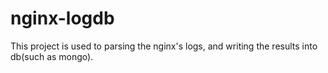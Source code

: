 # nginx-logdb

This project is used to parsing the nginx's logs, and writing the results into db(such as mongo).
